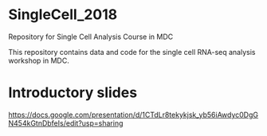 # SingleCell_2018
Repository for Single Cell Analysis Course in MDC

This repository contains data and code for the single cell RNA-seq analysis workshop in MDC.


# Introductory slides

https://docs.google.com/presentation/d/1CTdLr8tekykjsk_yb56iAwdyc0DgGN454kGtnDbfeIs/edit?usp=sharing
